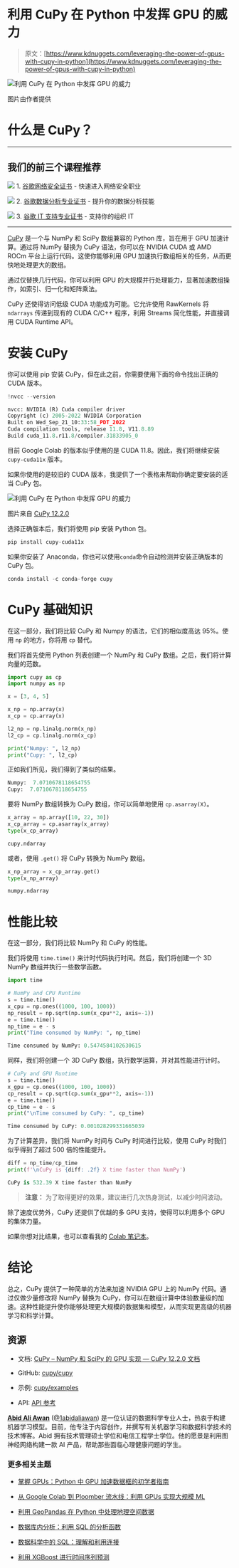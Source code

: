 # 利用 CuPy 在 Python 中发挥 GPU 的威力

> 原文：[https://www.kdnuggets.com/leveraging-the-power-of-gpus-with-cupy-in-python](https://www.kdnuggets.com/leveraging-the-power-of-gpus-with-cupy-in-python)

![利用 CuPy 在 Python 中发挥 GPU 的威力](../Images/48d4f1f7b5a660a04de8cf337c89a734.png)

图片由作者提供

# 什么是 CuPy？

* * *

## 我们的前三个课程推荐

![](../Images/0244c01ba9267c002ef39d4907e0b8fb.png) 1\. [谷歌网络安全证书](https://www.kdnuggets.com/google-cybersecurity) - 快速进入网络安全职业

![](../Images/e225c49c3c91745821c8c0368bf04711.png) 2\. [谷歌数据分析专业证书](https://www.kdnuggets.com/google-data-analytics) - 提升你的数据分析技能

![](../Images/0244c01ba9267c002ef39d4907e0b8fb.png) 3\. [谷歌 IT 支持专业证书](https://www.kdnuggets.com/google-itsupport) - 支持你的组织 IT

* * *

[CuPy](https://docs.cupy.dev/en/stable/overview.html) 是一个与 NumPy 和 SciPy 数组兼容的 Python 库，旨在用于 GPU 加速计算。通过将 NumPy 替换为 CuPy 语法，你可以在 NVIDIA CUDA 或 AMD ROCm 平台上运行代码。这使你能够利用 GPU 加速执行数组相关的任务，从而更快地处理更大的数组。

通过仅替换几行代码，你可以利用 GPU 的大规模并行处理能力，显著加速数组操作，如索引、归一化和矩阵乘法。

CuPy 还使得访问低级 CUDA 功能成为可能。它允许使用 RawKernels 将 `ndarrays` 传递到现有的 CUDA C/C++ 程序，利用 Streams 简化性能，并直接调用 CUDA Runtime API。

# 安装 CuPy

你可以使用 pip 安装 CuPy，但在此之前，你需要使用下面的命令找出正确的 CUDA 版本。

```py
!nvcc --version
```

```py
nvcc: NVIDIA (R) Cuda compiler driver
Copyright (c) 2005-2022 NVIDIA Corporation
Built on Wed_Sep_21_10:33:58_PDT_2022
Cuda compilation tools, release 11.8, V11.8.89
Build cuda_11.8.r11.8/compiler.31833905_0
```

目前 Google Colab 的版本似乎使用的是 CUDA 11.8。因此，我们将继续安装 `cupy-cuda11x` 版本。

如果你使用的是较旧的 CUDA 版本，我提供了一个表格来帮助你确定要安装的适当 CuPy 包。

![利用 CuPy 在 Python 中发挥 GPU 的威力](../Images/4aa2dd692a6ddc4b946a5d37a0d62008.png)

图片来自 [CuPy 12.2.0](https://docs.cupy.dev/en/stable/install.html)

选择正确版本后，我们将使用 pip 安装 Python 包。

```py
pip install cupy-cuda11x
```

如果你安装了 Anaconda，你也可以使用`conda`命令自动检测并安装正确版本的 CuPy 包。

```py
conda install -c conda-forge cupy
```

# CuPy 基础知识

在这一部分，我们将比较 CuPy 和 Numpy 的语法，它们的相似度高达 95%。使用 `np` 的地方，你将用 `cp` 替代。

我们将首先使用 Python 列表创建一个 NumPy 和 CuPy 数组。之后，我们将计算向量的范数。

```py
import cupy as cp
import numpy as np

x = [3, 4, 5]

x_np = np.array(x)
x_cp = cp.array(x)

l2_np = np.linalg.norm(x_np)
l2_cp = cp.linalg.norm(x_cp)

print("Numpy: ", l2_np)
print("Cupy: ", l2_cp)
```

正如我们所见，我们得到了类似的结果。

```py
Numpy:  7.0710678118654755
Cupy:  7.0710678118654755
```

要将 NumPy 数组转换为 CuPy 数组，你可以简单地使用 `cp.asarray(X)`。

```py
x_array = np.array([10, 22, 30])
x_cp_array = cp.asarray(x_array)
type(x_cp_array)
```

```py
cupy.ndarray
```

或者，使用 `.get()` 将 CuPy 转换为 NumPy 数组。

```py
x_np_array = x_cp_array.get()
type(x_np_array)
```

```py
numpy.ndarray
```

# 性能比较

在这一部分，我们将比较 NumPy 和 CuPy 的性能。

我们将使用 `time.time()` 来计时代码执行时间。然后，我们将创建一个 3D NumPy 数组并执行一些数学函数。

```py
import time

# NumPy and CPU Runtime
s = time.time()
x_cpu = np.ones((1000, 100, 1000))
np_result = np.sqrt(np.sum(x_cpu**2, axis=-1))
e = time.time()
np_time = e - s
print("Time consumed by NumPy: ", np_time)
```

```py
Time consumed by NumPy: 0.5474584102630615
```

同样，我们将创建一个 3D CuPy 数组，执行数学运算，并对其性能进行计时。

```py
# CuPy and GPU Runtime
s = time.time()
x_gpu = cp.ones((1000, 100, 1000))
cp_result = cp.sqrt(cp.sum(x_gpu**2, axis=-1))
e = time.time()
cp_time = e - s
print("\nTime consumed by CuPy: ", cp_time)
```

```py
Time consumed by CuPy: 0.001028299331665039
```

为了计算差异，我们将 NumPy 时间与 CuPy 时间进行比较，使用 CuPy 时我们似乎得到了超过 500 倍的性能提升。

```py
diff = np_time/cp_time
print(f'\nCuPy is {diff: .2f} X time faster than NumPy')
```

```py
CuPy is 532.39 X time faster than NumPy
```

> **注意：** 为了取得更好的效果，建议进行几次热身测试，以减少时间波动。

除了速度优势外，CuPy 还提供了优越的多 GPU 支持，使得可以利用多个 GPU 的集体力量。

如果你想对比结果，也可以查看我的 [Colab 笔记本](https://colab.research.google.com/drive/1xhORH4VQr5vuaDVsvKY54JW_dIE5EMUz?usp=sharing)。

# 结论

总之，CuPy 提供了一种简单的方法来加速 NVIDIA GPU 上的 NumPy 代码。通过仅做少量修改将 NumPy 替换为 CuPy，你可以在数组计算中体验数量级的加速。这种性能提升使你能够处理更大规模的数据集和模型，从而实现更高级的机器学习和科学计算。

## 资源

+   文档: [CuPy – NumPy 和 SciPy 的 GPU 实现 — CuPy 12.2.0 文档](https://docs.cupy.dev/en/stable/index.html)

+   GitHub: [cupy/cupy](https://github.com/cupy/cupy)

+   示例: [cupy/examples](https://github.com/cupy/cupy/tree/main/examples)

+   API: [API 参考](https://docs.cupy.dev/en/stable/reference/)

[](https://www.polywork.com/kingabzpro)****[Abid Ali Awan](https://www.polywork.com/kingabzpro)**** ([@1abidaliawan](https://www.linkedin.com/in/1abidaliawan)) 是一位认证的数据科学专业人士，热衷于构建机器学习模型。目前，他专注于内容创作，并撰写有关机器学习和数据科学技术的技术博客。Abid 拥有技术管理硕士学位和电信工程学士学位。他的愿景是利用图神经网络构建一款 AI 产品，帮助那些面临心理健康问题的学生。

### 更多相关主题

+   [掌握 GPUs：Python 中 GPU 加速数据框的初学者指南](https://www.kdnuggets.com/2023/07/mastering-gpus-beginners-guide-gpu-accelerated-dataframes-python.html)

+   [从 Google Colab 到 Ploomber 流水线：利用 GPUs 实现大规模 ML](https://www.kdnuggets.com/2022/03/google-colab-ploomber-pipeline-ml-scale-gpus.html)

+   [利用 GeoPandas 在 Python 中处理地理空间数据](https://www.kdnuggets.com/leveraging-geospatial-data-in-python-with-geopandas)

+   [数据库内分析：利用 SQL 的分析函数](https://www.kdnuggets.com/2023/07/indatabase-analytics-leveraging-sql-analytic-functions.html)

+   [数据科学中的 SQL：理解和利用连接](https://www.kdnuggets.com/2023/08/sql-data-science-understanding-leveraging-joins.html)

+   [利用 XGBoost 进行时间序列预测](https://www.kdnuggets.com/2023/08/leveraging-xgboost-timeseries-forecasting.html)
